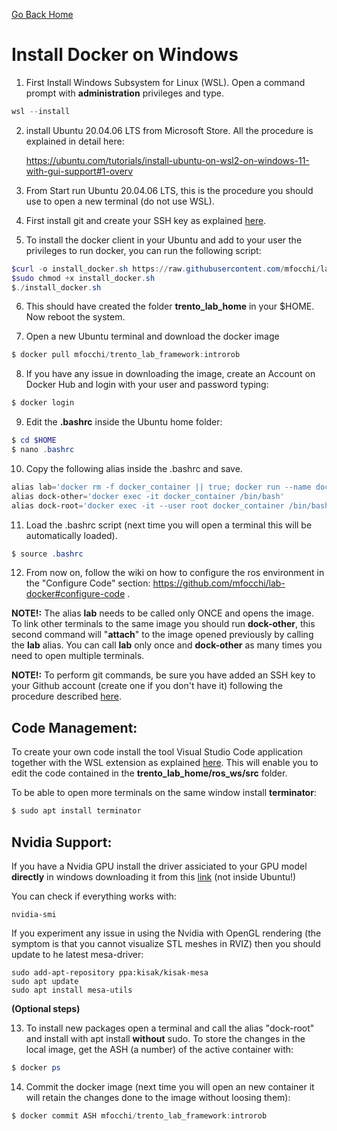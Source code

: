 [Go Back Home](Home)

Install Docker on Windows 
================================================================================

1. First Install  Windows Subsystem for Linux (WSL). Open a command prompt with **administration** privileges and type. 

``` powershell
wsl --install
```

2. install Ubuntu 20.04.06 LTS from Microsoft Store. All the procedure is explained in detail here:

   https://ubuntu.com/tutorials/install-ubuntu-on-wsl2-on-windows-11-with-gui-support#1-overv

3. From Start run  Ubuntu 20.04.06 LTS, this is the procedure you should use to open a new terminal (do not use WSL).

4.  First install git and create your SSH key as explained  [here](https://github.com/mfocchi/lab-docker/blob/master/install_docker.md#installing-git-and-ssh-key).

5. To install the docker client in your Ubuntu and add to your user the privileges to run docker, you can run the following script:

```powershell
$curl -o install_docker.sh https://raw.githubusercontent.com/mfocchi/lab-docker/master/install_docker.sh
$sudo chmod +x install_docker.sh
$./install_docker.sh
```

6. This should have created the folder **trento_lab_home** in your $HOME. Now reboot the system.

7. Open a new Ubuntu terminal and download the docker image 

```powershell
$ docker pull mfocchi/trento_lab_framework:introrob
```

8. If you have any issue in downloading the image, create an Account on Docker Hub and login with your user and password typing:

```powershell
$ docker login
```

9. Edit the **.bashrc** inside the Ubuntu home folder:

```powershell
$ cd $HOME
$ nano .bashrc
```

10. Copy the following alias inside the .bashrc and save.

```powershell
alias lab='docker rm -f docker_container || true; docker run --name docker_container   --user $(id -u):$(id -g)  --workdir="/home/$USER" --volume="/etc/group:/etc/group:ro"   --volume="/etc/shadow:/etc/shadow:ro"  --volume="/etc/passwd:/etc/passwd:ro" --device=/dev/dri:/dev/dri  -e "QT_X11_NO_MITSHM=1" --network=host -it  --volume "/tmp/.X11-unix:/tmp/.X11-unix:rw" --volume $HOME/trento_lab_home:$HOME --env=HOME --env=USER  --privileged  -e SHELL --env="DISPLAY=$DISPLAY" --shm-size 2g --rm  --entrypoint /bin/bash mfocchi/trento_lab_framework:introrob'
alias dock-other='docker exec -it docker_container /bin/bash'
alias dock-root='docker exec -it --user root docker_container /bin/bash'
```

11. Load the .bashrc script (next time you will open a terminal this will be automatically loaded).

```powershell
$ source .bashrc
```

12. From now on, follow the wiki on how to configure the ros environment in the "Configure Code" section: https://github.com/mfocchi/lab-docker#configure-code . 

**NOTE!:** The alias **lab** needs to be called only ONCE and opens the image. To link other terminals to the same image you should run **dock-other**, this second command will "**attach**" to the image opened previously by calling the **lab** alias.  You can call **lab** only once and **dock-other** as many times you need to open multiple terminals.

**NOTE!:** To perform git commands, be sure you have added an SSH key to your Github account (create one if you don't have it) following the procedure described   [here](https://github.com/mfocchi/lab-docker/blob/master/install_docker.md).



## **Code Management:**

To create your own code install the tool Visual Studio Code application together with the WSL extension as explained [here](https://code.visualstudio.com/docs/remote/wsl ). This will enable you to edit the code contained in the **trento_lab_home/ros_ws/src** folder.  

To be able to open more terminals on the same window install **terminator**:

```powershell
$ sudo apt install terminator
```



## **Nvidia Support**:

If you have a Nvidia GPU install the driver assiciated to your GPU model **directly** in windows downloading it from this [link]( https://www.nvidia.com/Download/index.aspx?lang=en-us ) (not inside Ubuntu!)

You can check if everything works with:

```
nvidia-smi
```

If you experiment any issue in using the Nvidia with OpenGL rendering (the symptom is that you cannot visualize STL meshes in RVIZ) then you should update to he latest mesa-driver:

```
sudo add-apt-repository ppa:kisak/kisak-mesa
sudo apt update
sudo apt install mesa-utils
```



**(Optional steps)**

13.  To install new packages open a terminal and call the alias "dock-root" and install with apt install **without** sudo. To store the changes in the local image, get the ASH (a number) of the active container with:

```powershell
$ docker ps 
```

14. Commit the docker image (next time you will open an new container it will retain the changes done to the image without loosing them):

```powershell
$ docker commit ASH mfocchi/trento_lab_framework:introrob
```

